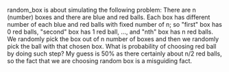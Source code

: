 random_box is about simulating the following problem:
There are n (number) boxes and there are blue and red balls. Each box has different number of each blue and red balls with fixed number of n; so "first" box has 0 red balls, "second" box has 1 red ball, ..., and "nth" box has n red balls.
We randomly pick the box out of n number of boxes and then we randomly pick the ball with that chosen box.
What is probability of choosing red ball by doing such step?
My guess is 50% as there certainly about n/2 red balls, so the fact that we are choosing random box is a misguiding fact.
